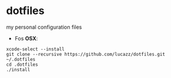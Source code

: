 # dotfiles
my personal configuration files

- Fos **OSX**:
```
xcode-select --install
git clone --recursive https://github.com/lucazz/dotfiles.git  ~/.dotfiles
cd .dotfiles
./install
```


